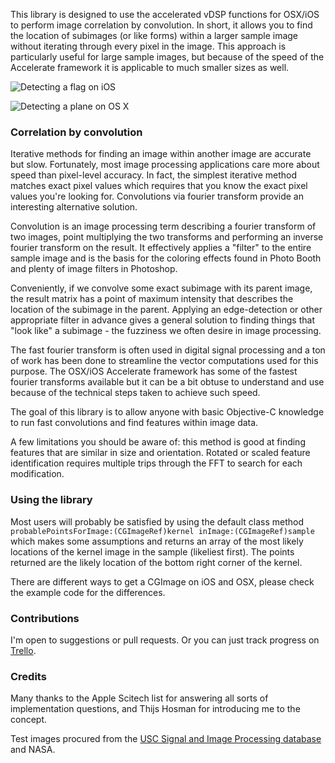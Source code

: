 This library is designed to use the accelerated vDSP functions for OSX/iOS to perform image correlation by convolution. In short, it allows you to find the location of subimages (or like forms) within a larger sample image without iterating through every pixel in the image. This approach is particularly useful for large sample images, but because of the speed of the Accelerate framework it is applicable to much smaller sizes as well.

![Detecting a flag on iOS](https://github.com/nickoneill/LAFeatureDetection/raw/master/iosscreen.png)

![Detecting a plane on OS X](https://github.com/nickoneill/LAFeatureDetection/raw/master/osxscreen.png)

### Correlation by convolution ###

Iterative methods for finding an image within another image are accurate but slow. Fortunately, most image processing applications care more about speed than pixel-level accuracy. In fact, the simplest iterative method matches exact pixel values which requires that you know the exact pixel values you're looking for. Convolutions via fourier transform provide an interesting alternative solution.

Convolution is an image processing term describing a fourier transform of two images, point multiplying the two transforms and performing an inverse fourier transform on the result. It effectively applies a "filter" to the entire sample image and is the basis for the coloring effects found in Photo Booth and plenty of image filters in Photoshop.

Conveniently, if we convolve some exact subimage with its parent image, the result matrix has a point of maximum intensity that describes the location of the subimage in the parent. Applying an edge-detection or other appropriate filter in advance gives a general solution to finding things that "look like" a subimage - the fuzziness we often desire in image processing.

The fast fourier transform is often used in digital signal processing and a ton of work has been done to streamline the vector computations used for this purpose. The OSX/iOS Accelerate framework has some of the fastest fourier transforms available but it can be a bit obtuse to understand and use because of the technical steps taken to achieve such speed.

The goal of this library is to allow anyone with basic Objective-C knowledge to run fast convolutions and find features within image data.

A few limitations you should be aware of: this method is good at finding features that are similar in size and orientation. Rotated or scaled feature identification requires multiple trips through the FFT to search for each modification. 

### Using the library ###

Most users will probably be satisfied by using the default class method `probablePointsForImage:(CGImageRef)kernel inImage:(CGImageRef)sample` which makes some assumptions and returns an array of the most likely locations of the kernel image in the sample (likeliest first). The points returned are the likely location of the bottom right corner of the kernel.

There are different ways to get a CGImage on iOS and OSX, please check the example code for the differences.

### Contributions ###

I'm open to suggestions or pull requests. Or you can just track progress on [Trello](https://trello.com/board/image-fft-correlation/4f74e20243c8990d7528b36a).

### Credits ###

Many thanks to the Apple Scitech list for answering all sorts of implementation questions, and Thijs Hosman for introducing me to the concept.

Test images procured from the [USC Signal and Image Processing database](http://sipi.usc.edu/database/database.php) and NASA.